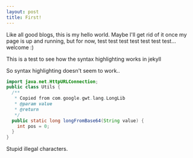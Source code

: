 ```yaml
---
layout: post
title: First!
---
```

Like all good blogs, this is my hello world. Maybe I'll get rid of it once my page is up and running, but for now, test test test test test test test... welcome :)

This is a test to see how the syntax highlighting works in jekyll

So syntax highlighting doesn't seem to work..
```java
import java.net.HttpURLConnection;
public class Utils {
  /**
   * Copied from com.google.gwt.lang.LongLib
   * @param value
   * @return
   */
  public static long longFromBase64(String value) {
    int pos = 0;
  }
}
```
Stupid illegal characters.